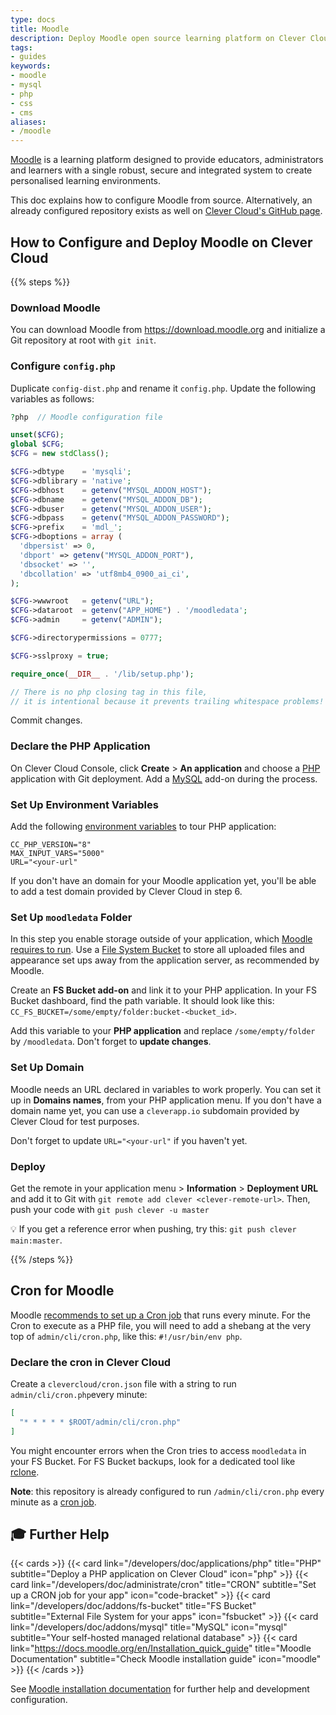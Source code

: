```yaml
---
type: docs
title: Moodle
description: Deploy Moodle open source learning platform on Clever Cloud with detailed tutorials and best practices
tags:
- guides
keywords:
- moodle
- mysql
- php
- css
- cms
aliases:
- /moodle
---
```


[Moodle](https://moodle.org) is a learning platform designed to provide
educators, administrators and learners with a single robust, secure and
integrated system to create personalised learning environments.

This doc explains how to configure Moodle from source. Alternatively, an already configured repository exists as well on [Clever Cloud's GitHub page](https://github.com/CleverCloud/moodle).

## How to Configure and Deploy Moodle on Clever Cloud

{{% steps %}}

### Download Moodle

You can download Moodle from <https://download.moodle.org> and initialize a Git repository at root with `git init`.

### Configure `config.php`

Duplicate `config-dist.php` and rename it `config.php`. Update the following variables as follows:

```php {filename="config.php", linenos=table}
?php  // Moodle configuration file

unset($CFG);
global $CFG;
$CFG = new stdClass();

$CFG->dbtype    = 'mysqli';
$CFG->dblibrary = 'native';
$CFG->dbhost    = getenv("MYSQL_ADDON_HOST");
$CFG->dbname    = getenv("MYSQL_ADDON_DB");
$CFG->dbuser    = getenv("MYSQL_ADDON_USER");
$CFG->dbpass    = getenv("MYSQL_ADDON_PASSWORD");
$CFG->prefix    = 'mdl_';
$CFG->dboptions = array (
  'dbpersist' => 0,
  'dbport' => getenv("MYSQL_ADDON_PORT"),
  'dbsocket' => '',
  'dbcollation' => 'utf8mb4_0900_ai_ci',
);

$CFG->wwwroot   = getenv("URL");
$CFG->dataroot  = getenv("APP_HOME") . '/moodledata';
$CFG->admin     = getenv("ADMIN");

$CFG->directorypermissions = 0777;

$CFG->sslproxy = true;

require_once(__DIR__ . '/lib/setup.php');

// There is no php closing tag in this file,
// it is intentional because it prevents trailing whitespace problems!
```

Commit changes.

### Declare the PHP Application

On Clever Cloud Console, click **Create** > **An application** and choose a [PHP](/developers/doc/applications/php) application with Git deployment. Add a [MySQL](/developers/doc/addons/mysql) add-on during the process.

### Set Up Environment Variables

Add the following [environment variables](/developers/doc/develop/env-variables) to tour PHP application:

```shell
CC_PHP_VERSION="8"
MAX_INPUT_VARS="5000"
URL="<your-url"
```

If you don't have an domain for your Moodle application yet, you'll be able to add a test domain provided by Clever Cloud in step 6.

### Set Up `moodledata` Folder

In this step you enable storage outside of your application, which [Moodle requires to run](https://docs.moodle.org/en/Site_backup). Use a [File System Bucket](/developers/doc/addons/fs-bucket) to store all uploaded files and appearance set ups away from the application server, as recommended by Moodle.

Create an **FS Bucket add-on** and link it to your PHP application. In your FS Bucket dashboard, find the path variable. It should look like this: `CC_FS_BUCKET=/some/empty/folder:bucket-<bucket_id>`.

Add this variable to your **PHP application** and replace `/some/empty/folder` by `/moodledata`. Don't forget to **update changes**.

### Set Up Domain

Moodle needs an URL declared in variables to work properly. You can set it up in **Domains names**, from your PHP application menu. If you don't have a domain name yet, you can use a `cleverapp.io` subdomain provided by Clever Cloud for test purposes.

Don't forget to update `URL="<your-url"` if you haven't yet.

### Deploy

Get the remote in your application menu > **Information** > **Deployment URL** and add it to Git with `git remote add clever <clever-remote-url>`. Then, push your code with `git push clever -u master`

💡 If you get a reference error when pushing, try this: `git push clever main:master`.

{{% /steps %}}

## Cron for Moodle

Moodle [recommends to set up a Cron job](https://docs.moodle.org/en/Cron) that runs every minute. For the Cron to execute as a PHP file, you will need to add a shebang at the very top of `admin/cli/cron.php`, like this: `#!/usr/bin/env php`.

### Declare the cron in Clever Cloud

Create a `clevercloud/cron.json` file with a string to run `admin/cli/cron.php`every minute:

```json {filename="clevercloud/cron.json"}
[
  "* * * * * $ROOT/admin/cli/cron.php"
]
```

You might encounter errors when the Cron tries to access `moodledata` in your FS Bucket. For FS Bucket backups, look for a dedicated tool like [rclone](https://rclone.org).

**Note**: this repository is already configured to run `/admin/cli/cron.php` every minute as a [cron job](/developers/doc/administrate/cron/).

## 🎓 Further Help

{{< cards >}}
  {{< card link="/developers/doc/applications/php" title="PHP" subtitle="Deploy a PHP application on Clever Cloud" icon="php" >}}
  {{< card link="/developers/doc/administrate/cron" title="CRON" subtitle="Set up a CRON job for your app" icon="code-bracket" >}}
  {{< card link="/developers/doc/addons/fs-bucket" title="FS Bucket" subtitle="External File System for your apps" icon="fsbucket" >}}
  {{< card link="/developers/doc/addons/mysql" title="MySQL" icon="mysql" subtitle="Your self-hosted managed relational database" >}}
  {{< card link="https://docs.moodle.org/en/Installation_quick_guide" title="Moodle Documentation" subtitle="Check Moodle installation guide" icon="moodle" >}}
{{< /cards >}}

See [Moodle installation documentation](https://docs.moodle.org/en/Installation_quick_guide) for further help and development configuration.
